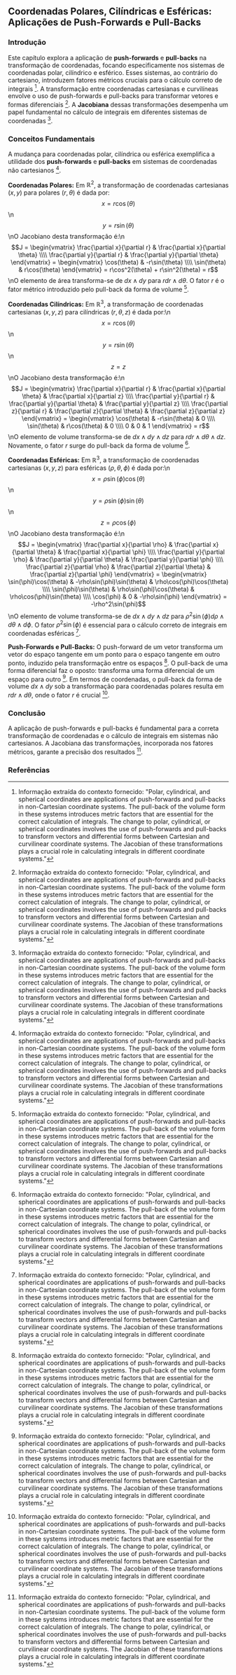 ## Coordenadas Polares, Cilíndricas e Esféricas: Aplicações de Push-Forwards e Pull-Backs

### Introdução
Este capítulo explora a aplicação de **push-forwards** e **pull-backs** na transformação de coordenadas, focando especificamente nos sistemas de coordenadas polar, cilíndrico e esférico. Esses sistemas, ao contrário do cartesiano, introduzem fatores métricos cruciais para o cálculo correto de integrais [^1]. A transformação entre coordenadas cartesianas e curvilíneas envolve o uso de push-forwards e pull-backs para transformar vetores e formas diferenciais [^1]. A **Jacobiana** dessas transformações desempenha um papel fundamental no cálculo de integrais em diferentes sistemas de coordenadas [^1].

### Conceitos Fundamentais
A mudança para coordenadas polar, cilíndrica ou esférica exemplifica a utilidade dos **push-forwards** e **pull-backs** em sistemas de coordenadas não cartesianos [^1].

**Coordenadas Polares:**
Em $\mathbb{R}^2$, a transformação de coordenadas cartesianas $(x, y)$ para polares $(r, \theta)$ é dada por:
$$x = r\cos(\theta)$$\n$$y = r\sin(\theta)$$\nO Jacobiano desta transformação é:\n$$J = \begin{vmatrix} \frac{\partial x}{\partial r} & \frac{\partial x}{\partial \theta} \\\\ \frac{\partial y}{\partial r} & \frac{\partial y}{\partial \theta} \end{vmatrix} = \begin{vmatrix} \cos(\theta) & -r\sin(\theta) \\\\ \sin(\theta) & r\cos(\theta) \end{vmatrix} = r\cos^2(\theta) + r\sin^2(\theta) = r$$\nO elemento de área transforma-se de $dx \wedge dy$ para $r dr \wedge d\theta$. O fator $r$ é o fator métrico introduzido pelo pull-back da forma de volume [^1].

**Coordenadas Cilíndricas:**
Em $\mathbb{R}^3$, a transformação de coordenadas cartesianas $(x, y, z)$ para cilíndricas $(r, \theta, z)$ é dada por:\n$$x = r\cos(\theta)$$\n$$y = r\sin(\theta)$$\n$$z = z$$\nO Jacobiano desta transformação é:\n$$J = \begin{vmatrix} \frac{\partial x}{\partial r} & \frac{\partial x}{\partial \theta} & \frac{\partial x}{\partial z} \\\\ \frac{\partial y}{\partial r} & \frac{\partial y}{\partial \theta} & \frac{\partial y}{\partial z} \\\\ \frac{\partial z}{\partial r} & \frac{\partial z}{\partial \theta} & \frac{\partial z}{\partial z} \end{vmatrix} = \begin{vmatrix} \cos(\theta) & -r\sin(\theta) & 0 \\\\ \sin(\theta) & r\cos(\theta) & 0 \\\\ 0 & 0 & 1 \end{vmatrix} = r$$\nO elemento de volume transforma-se de $dx \wedge dy \wedge dz$ para $r dr \wedge d\theta \wedge dz$. Novamente, o fator $r$ surge do pull-back da forma de volume [^1].

**Coordenadas Esféricas:**
Em $\mathbb{R}^3$, a transformação de coordenadas cartesianas $(x, y, z)$ para esféricas $(\rho, \theta, \phi)$ é dada por:\n$$x = \rho\sin(\phi)\cos(\theta)$$\n$$y = \rho\sin(\phi)\sin(\theta)$$\n$$z = \rho\cos(\phi)$$\nO Jacobiano desta transformação é:\n$$J = \begin{vmatrix} \frac{\partial x}{\partial \rho} & \frac{\partial x}{\partial \theta} & \frac{\partial x}{\partial \phi} \\\\ \frac{\partial y}{\partial \rho} & \frac{\partial y}{\partial \theta} & \frac{\partial y}{\partial \phi} \\\\ \frac{\partial z}{\partial \rho} & \frac{\partial z}{\partial \theta} & \frac{\partial z}{\partial \phi} \end{vmatrix} = \begin{vmatrix} \sin(\phi)\cos(\theta) & -\rho\sin(\phi)\sin(\theta) & \rho\cos(\phi)\cos(\theta) \\\\ \sin(\phi)\sin(\theta) & \rho\sin(\phi)\cos(\theta) & \rho\cos(\phi)\sin(\theta) \\\\ \cos(\phi) & 0 & -\rho\sin(\phi) \end{vmatrix} = -\rho^2\sin(\phi)$$\nO elemento de volume transforma-se de $dx \wedge dy \wedge dz$ para $\rho^2\sin(\phi) d\rho \wedge d\theta \wedge d\phi$. O fator $\rho^2\sin(\phi)$ é essencial para o cálculo correto de integrais em coordenadas esféricas [^1].

**Push-Forwards e Pull-Backs:**
O push-forward de um vetor transforma um vetor do espaço tangente em um ponto para o espaço tangente em outro ponto, induzido pela transformação entre os espaços [^1]. O pull-back de uma forma diferencial faz o oposto: transforma uma forma diferencial de um espaço para outro [^1]. Em termos de coordenadas, o pull-back da forma de volume $dx \wedge dy$ sob a transformação para coordenadas polares resulta em $r dr \wedge d\theta$, onde o fator $r$ é crucial [^1].

### Conclusão
A aplicação de push-forwards e pull-backs é fundamental para a correta transformação de coordenadas e o cálculo de integrais em sistemas não cartesianos. A Jacobiana das transformações, incorporada nos fatores métricos, garante a precisão dos resultados [^1].

### Referências
[^1]: Informação extraída do contexto fornecido: "Polar, cylindrical, and spherical coordinates are applications of push-forwards and pull-backs in non-Cartesian coordinate systems. The pull-back of the volume form in these systems introduces metric factors that are essential for the correct calculation of integrals. The change to polar, cylindrical, or spherical coordinates involves the use of push-forwards and pull-backs to transform vectors and differential forms between Cartesian and curvilinear coordinate systems. The Jacobian of these transformations plays a crucial role in calculating integrals in different coordinate systems."
<!-- END -->